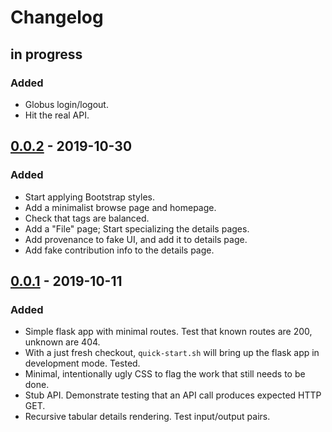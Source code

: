 # Changelog

## in progress
### Added
- Globus login/logout.
- Hit the real API.

## [0.0.2](https://github.com/hubmapconsortium/portal-ui/tree/v0.0.2) - 2019-10-30
### Added
- Start applying Bootstrap styles.
- Add a minimalist browse page and homepage.
- Check that tags are balanced.
- Add a "File" page; Start specializing the details pages.
- Add provenance to fake UI, and add it to details page.
- Add fake contribution info to the details page.

## [0.0.1](https://github.com/hubmapconsortium/portal-ui/tree/v0.0.1) - 2019-10-11
### Added
- Simple flask app with minimal routes. Test that known routes are 200, unknown are 404.
- With a just fresh checkout, `quick-start.sh` will bring up the flask app in development mode. Tested.
- Minimal, intentionally ugly CSS to flag the work that still needs to be done.
- Stub API. Demonstrate testing that an API call produces expected HTTP GET.
- Recursive tabular details rendering. Test input/output pairs.
